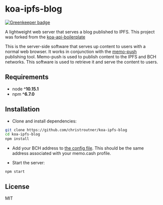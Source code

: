 # koa-ipfs-blog

[![Greenkeeper badge](https://badges.greenkeeper.io/christroutner/koa-ipfs-blog.svg)](https://greenkeeper.io/)

A lightweight web server that serves a blog published to IPFS.
This project was forked from the [koa-api-boilerplate](https://github.com/christroutner/koa-api-boilerplate)

This is the server-side software that serves up content to users with a normal
web browser. It works in conjunction with
the [memo-push](https://github.com/christroutner/memo-push) publishing
tool. Memo-push is used to publish content to the IPFS and BCH networks. This
software is used to retrieve it and serve the content to users.


## Requirements
* node __^10.15.1__
* npm __^6.7.0__

## Installation
- Clone and install dependencies:
```bash
git clone https://github.com/christroutner/koa-ipfs-blog
cd koa-ipfs-blog
npm install
```

- Add your BCH address
to [the config file](https://github.com/christroutner/koa-ipfs-blog/blob/master/config/env/common.js#L8). This
should be the same address associated with your memo.cash profile.

- Start the server:

`npm start`

## License
MIT
